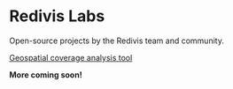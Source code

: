 # Redivis Labs
Open-source projects by the Redivis team and community.

[Geospatial coverage analysis tool](https://labs.redivis.com/geo-coverage)

**More coming soon!**
